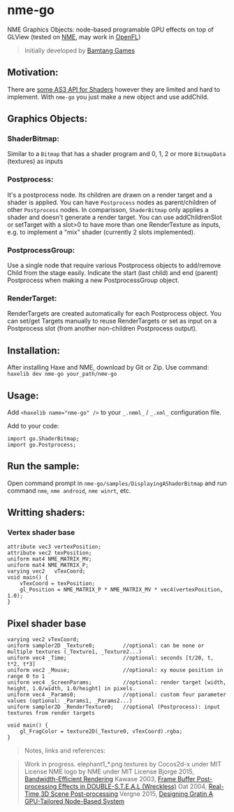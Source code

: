 # nme-go
NME Graphics Objects: node-based programable GPU effects on top of GLView (tested on [NME](https://github.com/haxenme/nme), may work in [OpenFL](http://www.openfl.org/))
 >Initially developed by [Bamtang Games](http://www.bamtang.com)

## Motivation: 

There are [some AS3 API for Shaders](https://help.adobe.com/en_US/as3/dev/WS065D20A7-F721-4a0c-8581-4D188E6FD606.html) however they are limited and hard to implement. With `nme-go` you just make a new object and use addChild.

## Graphics Objects: 

### ShaderBitmap: 

Similar to a `Bitmap` that has a shader program and 0, 1, 2 or more `BitmapData` (textures) as inputs

### Postprocess: 

It's a postprocess node. Its children are drawn on a render target and a shader is applied. You can have `Postprocess` nodes as parent/children of other `Postprocess` nodes. In comparisson, `ShaderBitmap` only applies a shader and doesn't generate a render target. You can use addChildrenSlot or setTarget with a slot>0 to have more than one RenderTexture as inputs, e.g. to implement a "mix" shader (currently 2 slots implemented).

### PostprocessGroup: 

Use a single node that require various Postprocess objects to add/remove Child from the stage easily. Indicate the start (last child) and end (parent) Postprocess when making a new PostprocessGroup object.

### RenderTarget: 

RenderTargets are created automatically for each Postprocess object. You can set/get Targets manually to reuse RenderTargets or set as input on a Postprocess slot (from another non-children Postprocess output).

## Installation:
After installing Haxe and NME, download by Git or Zip. Use command: ```haxelib dev nme-go your_path/nme-go``` 

## Usage:
Add ```<haxelib name="nme-go" />``` to your `_.nmml_` / `_.xml_` configuration file.

Add to your code:
```
import go.ShaderBitmap; 
import go.Postprocess;
```

## Run the sample:
Open command prompt in `nme-go/samples/DisplayingAShaderBitmap` and run command ```nme```, ```nme android```, ```nme winrt```, etc.

## Writting shaders:

### Vertex shader base
```
attribute vec3 vertexPosition;
attribute vec2 texPosition;
uniform mat4 NME_MATRIX_MV;
uniform mat4 NME_MATRIX_P;
varying vec2   vTexCoord;
void main() {            
    vTexCoord = texPosition;
    gl_Position = NME_MATRIX_P * NME_MATRIX_MV * vec4(vertexPosition, 1.0);
}
```

## Pixel shader base

```
varying vec2 vTexCoord;
uniform sampler2D _Texture0;         //optional: can be none or multiple textures (_Texture1, _Texture2...)
uniform vec4 _Time;                  //optional: seconds [t/20, t, t*2, t*3]
uniform vec2 _Mouse;                 //optional: xy mouse position in range 0 to 1
uniform vec4 _ScreenParams;          //optional: render target [width, height, 1.0/width, 1.0/height] in pixels.
uniform vec4 _Params0;               //optional: custom four parameter values (optional: _Params1, _Params2...)
uniform sampler2D _RenderTexture0;   //optional (Postprocess): input textures from render targets 

void main() {  
    gl_FragColor = texture2D(_Texture0, vTexCoord).rgba;
}  
```

 >Notes, links and references:

 >Work in progress. 
 >elephant1_*.png textures by Cocos2d-x under MIT License
 >NME logo by NME under MIT License
 >Bjorge 2015, [Bandwidth-Efficient Rendering](https://community.arm.com/cfs-file/__key/communityserver-blogs-components-weblogfiles/00-00-00-26-50/siggraph2015_2D00_mmg_2D00_marius_2D00_slides.pdf)
 >Kawase 2003, [Frame Buffer Post-processing Effects in DOUBLE-S.T.E.A.L (Wreckless)](http://www.daionet.gr.jp/~masa/archives/GDC2003_DSTEAL.ppt)
 >Oat 2004, [Real-Time 3D Scene Post-processing](http://www.chrisoat.com/papers/Oat-ScenePostprocessing.pdf)
 >Vergne 2015, [Designing Gratin A GPU-Tailored Node-Based System](http://jcgt.org/published/0004/04/03/)
